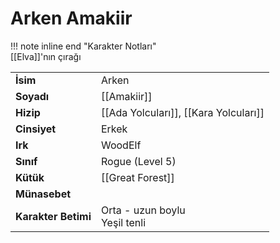 # Arken Amakiir  
  
!!! note inline end "Karakter Notları"  
	[[Elva]]'nın çırağı     
  
|  |  |  
|---|---|  
| **İsim** | Arken |  
| **Soyadı** | [[Amakiir]] |  
| **Hizip** | [[Ada Yolcuları]], [[Kara Yolcuları]] |  
| **Cinsiyet** | Erkek |  
| **Irk** | WoodElf |  
| **Sınıf** | Rogue (Level 5) |  
| **Kütük** | [[Great Forest]] |  
| **Münasebet** |  |  
| **Karakter Betimi** | Orta - uzun boylu<br>Yeşil tenli |  
  
  
